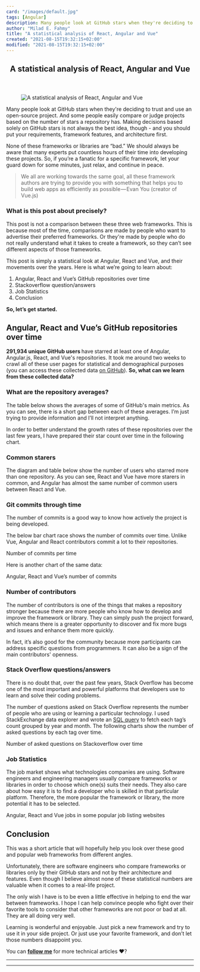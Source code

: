 ```yaml
---
card: "/images/default.jpg"
tags: [Angular]
description: Many people look at GitHub stars when they're deciding to tru
author: "Milad E. Fahmy"
title: "A statistical analysis of React, Angular and Vue"
created: "2021-08-15T19:32:15+02:00"
modified: "2021-08-15T19:32:15+02:00"
---
```

<div class="site-wrapper">
<main id="site-main" class="site-main outer">
<div class="inner">
<article class="post-full post tag-angular tag-react tag-vue tag-javascript tag-statistics ">
<header class="post-full-header">
<h1 class="post-full-title">A statistical analysis of React, Angular and Vue</h1>
</header>
<figure class="post-full-image">
<picture>
<source media="(max-width: 700px)" sizes="1px" srcset="data:image/gif;base64,R0lGODlhAQABAIAAAAAAAP///yH5BAEAAAAALAAAAAABAAEAAAIBRAA7 1w">
<source media="(min-width: 701px)" sizes="(max-width: 800px) 400px,
(max-width: 1170px) 700px,
1400px" srcset="/news/content/images/size/w300/2019/11/cover-2.jpg 300w,
/news/content/images/size/w600/2019/11/cover-2.jpg 600w,
/news/content/images/size/w1000/2019/11/cover-2.jpg 1000w,
/news/content/images/size/w2000/2019/11/cover-2.jpg 2000w">
<img onerror="this.style.display='none'" src="/news/content/images/size/w2000/2019/11/cover-2.jpg" alt="A statistical analysis of React, Angular and Vue">
</picture>
</figure>
<section class="post-full-content">
<div class="post-content">
<p>Many people look at GitHub stars when they're deciding to trust and use an open-source project. And some people easily compare or judge projects based on the number of stars a repository has. Making decisions based solely on GitHub stars is not always the best idea, though - and you should put your requirements, framework features, and architecture first.</p>
<p>None of these frameworks or libraries are “bad.” We should always be aware that many experts put countless hours of their time into developing these projects. So, if you’re a fanatic for a specific framework, let your guard down for some minutes, just relax, and continue in peace.</p>
<blockquote>We all are working towards the same goal, all these framework authors are trying to provide you with something that helps you to build web apps as efficiently as possible — Evan You (creator of Vue.js)</blockquote>
<h3 id="what-is-this-post-about-precisely">What is this post about precisely?</h3>
<p>This post is not a comparison between these three web frameworks. This is because most of the time, comparisons are made by people who want to advertise their preferred frameworks. Or they're made by people who do not really understand what it takes to create a framework, so they can’t see different aspects of those frameworks.</p>
<p>This post is simply a statistical look at Angular, React and Vue, and their movements over the years. Here is what we’re going to learn about:</p>
<ol>
<li>Angular, React and Vue’s GitHub repositories over time</li>
<li>Stackoverflow question/answers</li>
<li>Job Statistics</li>
<li>Conclusion</li>
</ol>
<p><strong>So, let’s get started.</strong></p>
<h2 id="angular-react-and-vue-s-github-repositories-over-time">Angular, React and Vue’s GitHub repositories over time</h2>
<p><strong>291,934 unique GitHub users </strong>have<strong> </strong>starred at least one of Angular, Angular.js, React, and Vue's repositories. It took me around two weeks to crawl all of these user pages for statistical and demographical purposes (you can access these collected data <a href="https://github.com/m98/react-angular-vue-starers">on GitHub</a>). <strong>So, what can we learn from these collected data?</strong></p>
<h3 id="what-are-the-repository-averages">What are the repository averages?</h3>
<p>The table below shows the averages of some of GitHub's main metrics. As you can see, there is a short gap between each of these averages. I’m just trying to provide information and I’ll not interpret anything.</p>
<p>In order to better understand the growth rates of these repositories over the last few years, I have prepared their star count over time in the following chart.</p>
<h3 id="common-starers">Common starers</h3>
<p>The diagram and table below show the number of users who starred more than one repository. As you can see, React and Vue have more starers in common, and Angular has almost the same number of common users between React and Vue.</p>
<h3 id="git-commits-through-time">Git commits through time</h3>
<p>The number of commits is a good way to know how actively the project is being developed.</p>
<p>The below bar chart race shows the number of commits over time. Unlike Vue, Angular and React contributors commit a lot to their repositories.</p>
<figcaption>Number of commits per time</figcaption>
</figure>
<p>Here is another chart of the same data:</p>
<figcaption>Angular, React and Vue’s number of commits</figcaption>
</figure>
<h3 id="number-of-contributors">Number of contributors</h3>
<p>The number of contributors is one of the things that makes a repository stronger because there are more people who know how to develop and improve the framework or library. They can simply push the project forward, which means there is a greater opportunity to discover and fix more bugs and issues and enhance them more quickly. </p>
<p>In fact, it’s also good for the community because more participants can address specific questions from programmers. It can also be a sign of the main contributors' openness.</p>
<h3 id="stack-overflow-questions-answers">Stack Overflow questions/answers</h3>
<p>There is no doubt that, over the past few years, Stack Overflow has become one of the most important and powerful platforms that developers use to learn and solve their coding problems. </p>
<p>The number of questions asked on Stack Overflow represents the number of people who are using or learning a particular technology. I used StackExchange data explorer and wrote an <a href="https://data.stackexchange.com/stackoverflow/query/1126512/tag-question-count-history">SQL query</a> to fetch each tag’s count grouped by year and month. The following charts show the number of asked questions by each tag over time.</p>
<figcaption>Number of asked questions on Stackoverflow over time</figcaption>
</figure>
<h3 id="job-statistics">Job Statistics</h3>
<p>The job market shows what technologies companies are using. Software engineers and engineering managers usually compare frameworks or libraries in order to choose which one(s) suits their needs. They also care about how easy it is to find a developer who is skilled in that particular platform. Therefore, the more popular the framework or library, the more potential it has to be selected.</p>
<figcaption>Angular, React and Vue jobs in some popular job listing websites</figcaption>
</figure>
<h2 id="conclusion">Conclusion</h2>
<p>This was a short article that will hopefully help you look over these good and popular web frameworks from different angles.</p>
<p>Unfortunately, there are software engineers who compare frameworks or libraries only by their GitHub stars and not by their architecture and features. Even though I believe almost none of these statistical numbers are valuable when it comes to a real-life project.</p>
<p>The only wish I have is to be even a little effective in helping to end the war between frameworks. I hope I can help convince people who fight over their favorite tools to consider that other frameworks are not poor or bad at all. They are all doing very well.</p>
<p>Learning is wonderful and enjoyable. Just pick a new framework and try to use it in your side project. Or just use your favorite framework, and don’t let those numbers disappoint you.</p>
<p>You can <a href="https://medium.com/@kermani"><strong>follow me</strong></a><strong> </strong>for more technical articles ❤️?</p>
</div>
<hr>
<hr>
</section>
</article>
</div>
</main>
</div>
<!-- Google Tag Manager (noscript) -->
<!-- End Google Tag Manager (noscript) -->
